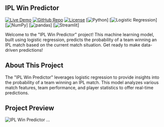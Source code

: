 ## IPL Win Predictor

[![Live Demo](https://img.shields.io/badge/Live%20Demo-View%20Predictor-brightgreen)]([https://share.streamlit.io/yourusername/ipl-win-predictor/main/app.py](https://ipl-win-predictor-shrey.streamlit.app/))
[![GitHub Repo](https://img.shields.io/badge/GitHub-Repo-blue)](https://github.com/yourusername/ipl-win-predictor)
[![License](https://img.shields.io/badge/License-MIT-blue)](LICENSE)
[![Python](https://img.shields.io/badge/Python-3.9-blue)]
[![Logistic Regression](https://img.shields.io/badge/Model-Logistic%20Regression-green)]
[![NumPy](https://img.shields.io/badge/NumPy-1.19-blue)]
[![pandas](https://img.shields.io/badge/pandas-1.2-blue)]
[![Streamlit](https://img.shields.io/badge/Streamlit-0.80-brightgreen)]

Welcome to the "IPL Win Predictor" project! This machine learning model, built using logistic regression, predicts the probability of a team winning an IPL match based on the current match situation. Get ready to make data-driven predictions!

## About This Project

The "IPL Win Predictor" leverages logistic regression to provide insights into the probability of a team winning an IPL match. This model analyzes various match features, team performance, and player statistics to offer real-time predictions.

## Project Preview
![IPL Win Predictor]("C:\Users\shrey\OneDrive\Desktop\Ipl.png")
...
